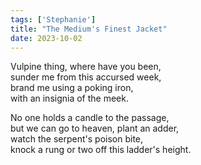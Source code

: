 ```yaml
---
tags: ['Stephanie']
title: "The Medium's Finest Jacket"
date: 2023-10-02
---
```


Vulpine thing, where have you been,  
sunder me from this accursed week,   
brand me using a poking iron,  
with an insignia of the meek.

No one holds a candle to the passage,   
but we can go to heaven, plant an adder,  
watch the serpent's poison bite,  
knock a rung or two off this ladder's height.
